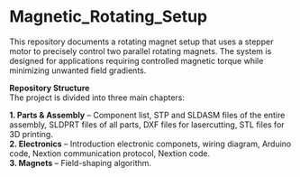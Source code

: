 # Magnetic_Rotating_Setup
This repository documents a rotating magnet setup that uses a stepper motor to precisely control two parallel rotating magnets. The system is designed for applications requiring controlled magnetic torque while minimizing unwanted field gradients.

**Repository Structure**  
The project is divided into three main chapters:

**1. Parts & Assembly** – Component list, STP and SLDASM files of the entire assembly, SLDPRT files of all parts, DXF files for lasercutting, STL files for 3D printing.  
**2. Electronics** – Introduction electronic componets, wiring diagram, Arduino code, Nextion communication protocol, Nextion code.  
**3. Magnets** – Field-shaping algorithm.

